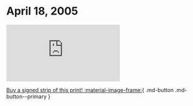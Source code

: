 # April 18, 2005

![](https://www.achewood.com/comic.php?date=04182005)

[Buy a signed strip of this print! :material-image-frame:](https://achewood-holiday-pop-up.myshopify.com/products/strip#04182005){ .md-button .md-button--primary }
